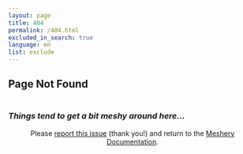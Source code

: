 ```yaml
---
layout: page
title: 404
permalink: /404.html
excluded_in_search: true
language: en
list: exclude
---
```

## Page Not Found

<div>
  <h1  id="funny-message" style="font-weight:bold;margin-bottom:1.5em;" class="text-center noTOC"></h1>
  <h3 style="font-style:italic;" class="text-center noTOC">Things tend to get a bit meshy around here...</h3>
  <div style="text-align:center;" class="alert-info alert">Please <a href="https://github.com/layer5io/meshery/issues/new?assignees=&labels=docs&template=documentation.md&title=Docs:" target="_blank">report this issue</a> (thank you!) and return to the <a href="{{ site.url }}">Meshery Documentation</a>.</div>
</div>
<script type="text/javascript">
var messages = [
  "Oh, no. Please pardon our meshy site.",
  "Oops. Please excuse the mesh.",
  "Looks like this page doesn't exists. What a mesh!",
  "Please pardon our mesh.",
  "Lost in the mesh! Our apologies.",
  "404: Mesh not found. Sorry about that!",
  "Oops, caught in the mesh. Bear with us!",
  "Looks like this page got tangled in our mesh. Apologies!",
  "Mesh happens! We're working on it.",
  "Oh mesh, where did that page go? Our bad!",
  "404 error: Page meltdown. We're on the case!",
  "Lost in the mesh maze. Sorry for the inconvenience!"
  "Meshed up! Page not found. We're untangling it.",
];
var message = messages[Math.floor(Math.random()*messages.length)];
document.getElementById("funny-message").innerHTML = message;
</script>